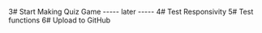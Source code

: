 3# Start Making Quiz Game
----- later -----
4# Test Responsivity
5# Test functions
6# Upload to GitHub
